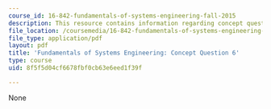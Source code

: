 ```yaml
---
course_id: 16-842-fundamentals-of-systems-engineering-fall-2015
description: This resource contains information regarding concept question 6.
file_location: /coursemedia/16-842-fundamentals-of-systems-engineering-fall-2015/8f5f5d04cf6678fbf0cb63e6eed1f39f_MIT16_842F15_Question6.pdf
file_type: application/pdf
layout: pdf
title: 'Fundamentals of Systems Engineering: Concept Question 6'
type: course
uid: 8f5f5d04cf6678fbf0cb63e6eed1f39f

---
```

None